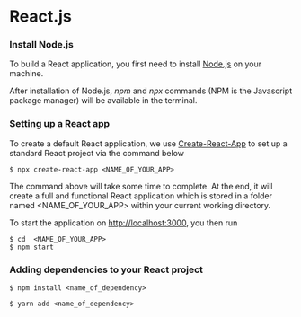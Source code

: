 # React.js

### Install Node.js

To build a React application, you first need to install [Node.js](https://nodejs.org/en/) on your machine.

After installation of Node.js, _npm_ and _npx_ commands (NPM is the Javascript package manager) will be available in the terminal.

### Setting up a React app

To create a default React application, we use [Create-React-App](https://create-react-app.dev/) to set up a standard React project via the command below
```shell
$ npx create-react-app <NAME_OF_YOUR_APP>
```
The command above will take some time to complete. At the end, it will create a full and functional React application which is stored in a folder named <NAME_OF_YOUR_APP> within your current working directory. 

To start the application on [http://localhost:3000](http://localhost:3000), you then run

```shell
$ cd  <NAME_OF_YOUR_APP>
$ npm start
```

### Adding dependencies to your React project

```shell
$ npm install <name_of_dependency>
```
```shell
$ yarn add <name_of_dependency>
```